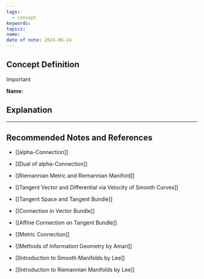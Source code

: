 ```yaml
---
tags:
  - concept
keywords: 
topics: 
name: 
date of note: 2024-06-24
---
```


## Concept Definition

>[!important]
>**Name**: 



## Explanation





-----------
##  Recommended Notes and References


- [[alpha-Connection]]
- [[Dual of alpha-Connection]]

- [[Riemannian Metric and Riemannian Manifold]]

- [[Tangent Vector and Differential via Velocity of Smooth Curves]]
- [[Tangent Space and Tangent Bundle]]

- [[Connection in Vector Bundle]]
- [[Affine Connection on Tangent Bundle]]


- [[Metric Connection]]




- [[Methods of Information Geometry by Amari]]
- [[Introduction to Smooth Manifolds by Lee]]
- [[Introduction to Riemannian Manifolds by Lee]]
